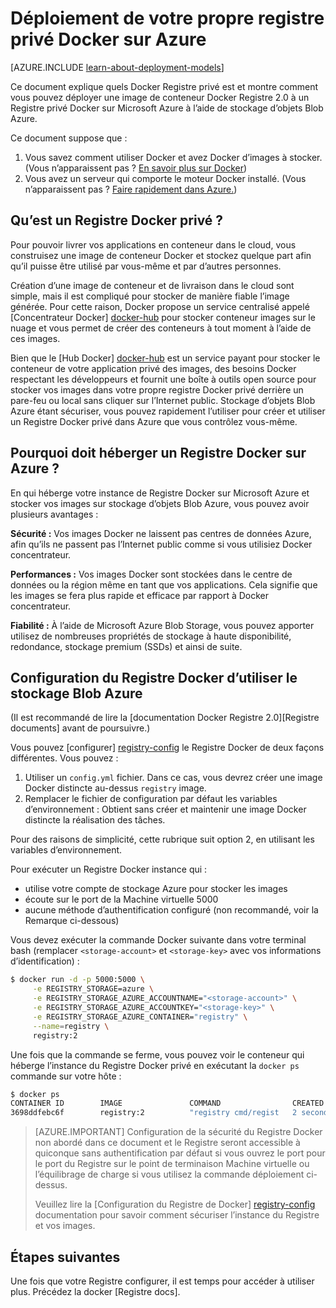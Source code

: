 <properties 
  pageTitle="Déploiement de votre propre registre privé Docker sur Azure | Microsoft Azure"
  description="Décrit comment vous pouvez utiliser Docker Registre pour accueillir vos images conteneur sur le service de stockage d’objets Blob Azure."
  services="virtual-machines-linux"
  documentationCenter="virtual-machines"
  authors="ahmetalpbalkan"
  editor="squillace"
  manager="timlt"
  tags="azure-service-management,azure-resource-manager" />

<tags
  ms.service="virtual-machines-linux"
  ms.devlang="multiple"
  ms.topic="article"
  ms.tgt_pltfrm="vm-linux"
  ms.workload="infrastructure-services"
  ms.date="09/27/2016" 
  ms.author="ahmetb" />

# <a name="deploying-your-own-private-docker-registry-on-azure"></a>Déploiement de votre propre registre privé Docker sur Azure

[AZURE.INCLUDE [learn-about-deployment-models](../../includes/learn-about-deployment-models-both-include.md)]



Ce document explique quels Docker Registre privé est et montre comment vous pouvez déployer une image de conteneur Docker Registre 2.0 à un Registre privé Docker sur Microsoft Azure à l’aide de stockage d’objets Blob Azure.

Ce document suppose que :

1. Vous savez comment utiliser Docker et avez Docker d’images à stocker. (Vous n’apparaissent pas ? [En savoir plus sur Docker](https://www.docker.com))
2. Vous avez un serveur qui comporte le moteur Docker installé. (Vous n’apparaissent pas ? [Faire rapidement dans Azure.](https://azure.microsoft.com/documentation/templates/docker-simple-on-ubuntu/))


## <a name="what-is-a-private-docker-registry"></a>Qu’est un Registre Docker privé ?

Pour pouvoir livrer vos applications en conteneur dans le cloud, vous construisez une image de conteneur Docker et stockez quelque part afin qu’il puisse être utilisé par vous-même et par d’autres personnes. 

Création d’une image de conteneur et de livraison dans le cloud sont simple, mais il est compliqué pour stocker de manière fiable l’image générée. Pour cette raison, Docker propose un service centralisé appelé [Concentrateur Docker] [ docker-hub] pour stocker conteneur images sur le nuage et vous permet de créer des conteneurs à tout moment à l’aide de ces images.

Bien que le [Hub Docker] [ docker-hub] est un service payant pour stocker le conteneur de votre application privé des images, des besoins Docker respectant les développeurs et fournit une boîte à outils open source pour stocker vos images dans votre propre registre Docker privé derrière un pare-feu ou local sans cliquer sur l’Internet public.
Stockage d’objets Blob Azure étant sécuriser, vous pouvez rapidement l’utiliser pour créer et utiliser un Registre Docker privé dans Azure que vous contrôlez vous-même.

## <a name="why-should-you-host-a-docker-registry-on-azure"></a>Pourquoi doit héberger un Registre Docker sur Azure ?

En qui héberge votre instance de Registre Docker sur Microsoft Azure et stocker vos images sur stockage d’objets Blob Azure, vous pouvez avoir plusieurs avantages :

**Sécurité :** Vos images Docker ne laissent pas centres de données Azure, afin qu’ils ne passent pas l’Internet public comme si vous utilisiez Docker concentrateur.
  
**Performances :** Vos images Docker sont stockées dans le centre de données ou la région même en tant que vos applications. Cela signifie que les images se fera plus rapide et efficace par rapport à Docker concentrateur.

**Fiabilité :** À l’aide de Microsoft Azure Blob Storage, vous pouvez apporter utilisez de nombreuses propriétés de stockage à haute disponibilité, redondance, stockage premium (SSDs) et ainsi de suite.

## <a name="configuring-docker-registry-to-use-azure-blob-storage"></a>Configuration du Registre Docker d’utiliser le stockage Blob Azure

(Il est recommandé de lire la [documentation Docker Registre 2.0][Registre documents] avant de poursuivre.)

Vous pouvez [configurer] [ registry-config] le Registre Docker de deux façons différentes.
Vous pouvez :

1. Utiliser un `config.yml` fichier. Dans ce cas, vous devrez créer une image Docker distincte au-dessus `registry` image.
2. Remplacer le fichier de configuration par défaut les variables d’environnement : Obtient sans créer et maintenir une image Docker distincte la réalisation des tâches.

Pour des raisons de simplicité, cette rubrique suit option 2, en utilisant les variables d’environnement.

Pour exécuter un Registre Docker instance qui :

* utilise votre compte de stockage Azure pour stocker les images
* écoute sur le port de la Machine virtuelle 5000
* aucune méthode d’authentification configuré (non recommandé, voir la Remarque ci-dessous)

Vous devez exécuter la commande Docker suivante dans votre terminal bash (remplacer `<storage-account>` et `<storage-key>` avec vos informations d’identification) :

```sh
$ docker run -d -p 5000:5000 \
     -e REGISTRY_STORAGE=azure \
     -e REGISTRY_STORAGE_AZURE_ACCOUNTNAME="<storage-account>" \
     -e REGISTRY_STORAGE_AZURE_ACCOUNTKEY="<storage-key>" \
     -e REGISTRY_STORAGE_AZURE_CONTAINER="registry" \
     --name=registry \
     registry:2
```

Une fois que la commande se ferme, vous pouvez voir le conteneur qui héberge l’instance du Registre Docker privé en exécutant la `docker ps` commande sur votre hôte :

```sh
$ docker ps
CONTAINER ID        IMAGE               COMMAND                CREATED             STATUS              PORTS                    NAMES
3698ddfebc6f        registry:2          "registry cmd/regist   2 seconds ago       Up 1 seconds        0.0.0.0:5000->5000/tcp   registry
```

> [AZURE.IMPORTANT] Configuration de la sécurité du Registre Docker non abordé dans ce document et le Registre seront accessible à quiconque sans authentification par défaut si vous ouvrez le port pour le port du Registre sur le point de terminaison Machine virtuelle ou l’équilibrage de charge si vous utilisez la commande déploiement ci-dessus.
>
> Veuillez lire la [Configuration du Registre de Docker] [ registry-config] documentation pour savoir comment sécuriser l’instance du Registre et vos images.

## <a name="next-steps"></a>Étapes suivantes

Une fois que votre Registre configurer, il est temps pour accéder à utiliser plus. Précédez la docker [Registre docs]. 

[docker-hub]: https://hub.docker.com/
[registry]: https://github.com/docker/distribution
[documents de Registre]: http://docs.docker.com/registry/
[registry-config]: http://docs.docker.com/registry/configuration/
 
